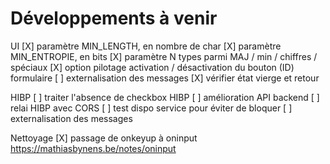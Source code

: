 # Développements à venir

UI
[X] paramètre MIN_LENGTH, en nombre de char
[X] paramètre MIN_ENTROPIE, en bits
[X] paramètre N types parmi MAJ / min / chiffres / spéciaux
[X] option pilotage activation / désactivation du bouton (ID) formulaire 
[ ] externalisation des messages
[X] vérifier état vierge et retour


HIBP
[ ] traiter l'absence de checkbox HIBP
[ ] amélioration API backend
[ ] relai HIBP avec CORS
[ ] test dispo service pour éviter de bloquer
[ ] externalisation des messages

Nettoyage
[X] passage de onkeyup à oninput https://mathiasbynens.be/notes/oninput
